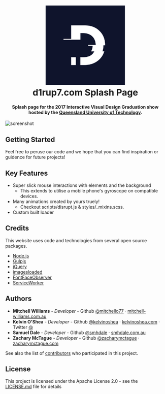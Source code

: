 <h1 align="center">
  <br>
  <a href="https://d1rup7.com"><img src="https://raw.githubusercontent.com/kelvinoshea/disrupt-splash/master/_readme-assets/logo.png" alt="Disrupt17" width="250"></a>
  <br>
  d1rup7.com Splash Page
  <br>
</h1>

<h4 align="center">Splash page for the 2017 Interactive Visual Design Graduation show hosted by the <a href="https://www.qut.edu.au/" target="_blank">Queensland University of Technology</a>.</h4>

![screenshot](https://github.com/kelvinoshea/disrupt-splash/blob/master/_readme-assets/disrupt-splash.gif?raw=true)


## Getting Started
Feel free to peruse our code and we hope that you can find inspiration or guidence for future projects!

## Key Features

* Super slick mouse interactions with elements and the background
  - This extends to utilise a mobile phone's gyroscope on compatible devices.
* Many animations created by yours truely!
  - Checkout scripts/disrupt.js & styles/_mixins.scss.
* Custom built loader

## Credits

This website uses code and technologies from several open source packages.

- [Node.js](https://nodejs.org/)
- [Gulpjs](https://gulpjs.com/)
- [jQuery](https://jquery.com/)
- [imagesloaded](https://imagesloaded.desandro.com/)
- [FontFaceObserver](https://fontfaceobserver.com/)
- [ServiceWorker](https://developers.google.com/web/fundamentals/primers/service-workers/)

## Authors

* **Mitchell Williams** - *Developer* - Github [@mitchello77](https://github.com/mitchello77) · [mitchell-williams.com.au](https://mitchell-williams.com.au)
* **Kelvin O'Shea** - *Developer* - Github [@kelvinoshea](https://github.com/kelvinoshea) · [kelvinoshea.com](http://kelvinoshea.com/) · Twitter [@](#)
* **Samuel Dale** - *Developer* - Github [@smhdale](https://github.com/smhdale) · [smhdale.com.au](http://smhdale.com.au/)
* **Zachary McTague** - *Developer* - Github [@zacharymctague](https://github.com/zacharymctague) · [zacharymctague.com](http://smhdale.com.au/)

See also the list of [contributors](https://github.com/kelvinoshea/disrupt-splash/contributors) who participated in this project.

## License

This project is licensed under the Apache License 2.0 - see the [LICENSE.md](LICENSE.md) file for details
